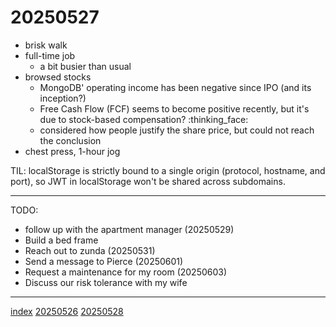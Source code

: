 <head><meta name="viewport" content="width=device-width, initial-scale=1.0, user-scalable=yes" /><meta charset="UTF-8"></head>

# 20250527

- brisk walk
- full-time job
	- a bit busier than usual
- browsed stocks
	- MongoDB' operating income has been negative since IPO (and its inception?)
	- Free Cash Flow (FCF) seems to become positive recently, but it's due to stock-based compensation? :thinking\_face:
	- considered how people justify the share price, but could not reach the conclusion
- chest press, 1-hour jog

TIL: localStorage is strictly bound to a single origin (protocol, hostname, and port), so JWT in localStorage won't be shared across subdomains.

---

TODO:

- follow up with the apartment manager (20250529)
- Build a bed frame
- Reach out to zunda (20250531)
- Send a message to Pierce (20250601)
- Request a maintenance for my room (20250603)
- Discuss our risk tolerance with my wife

---

[index](../../index.html)
[20250526](20250526.html)
[20250528](20250528.html)
